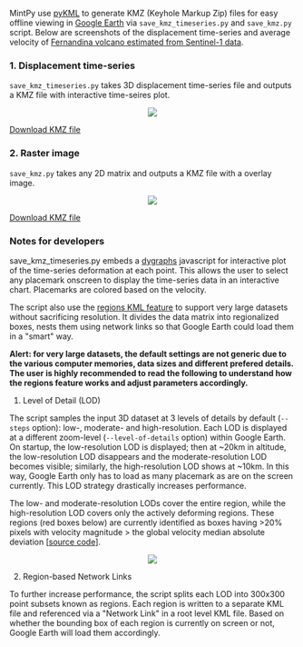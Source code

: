 MintPy use [pyKML](https://pythonhosted.org/pykml/) to generate KMZ (Keyhole Markup Zip) files for easy offline viewing in [Google Earth](https://www.google.com/earth/) via `save_kmz_timeseries.py` and `save_kmz.py` script. Below are screenshots of the displacement time-series and average velocity of [Fernandina volcano estimated from Sentinel-1 data](demo_dataset.md).

### 1. Displacement time-series ###

`save_kmz_timeseries.py` takes 3D displacement time-series file and outputs a KMZ file with interactive time-seires plot.

<p align="center">
  <img src="https://yunjunzhang.files.wordpress.com/2019/02/fernandinasendt128_ge-1.png">
</p>

[Download KMZ file](https://miami.box.com/v/FernandinaSenDT128TS)

### 2. Raster image ###

`save_kmz.py` takes any 2D matrix and outputs a KMZ file with a overlay image.

<p align="center">
  <img src="https://yunjunzhang.files.wordpress.com/2019/02/vel_fernandinasendt128_ge.png">
</p>

[Download KMZ file](https://miami.box.com/v/FernandinaSenDT128VEL)

### Notes for developers ###

save_kmz_timeseries.py embeds a [dygraphs](http://dygraphs.com) javascript for interactive plot of the time-series deformation at each point. This allows the user to select any placemark onscreen to display the time-series data in an interactive chart. Placemarks are colored based on the velocity.

The script also use the [regions KML feature](https://developers.google.com/kml/documentation/regions) to support very large datasets without sacrificing resolution. It divides the data matrix into regionalized boxes, nests them using network links so that Google Earth could load them in a "smart" way.

**Alert: for very large datasets, the default settings are not generic due to the various computer memories, data sizes and different prefered details. The user is highly recommended to read the following to understand how the regions feature works and adjust parameters accordingly.**

1. Level of Detail (LOD)

The script samples the input 3D dataset at 3 levels of details by default (`--steps` option): low-, moderate- and high-resolution. Each LOD is displayed at a different zoom-level (`--level-of-details` option) within Google Earth. On startup, the low-resolution LOD is displayed; then at ~20km in altitude, the low-resolution LOD disappears and the moderate-resolution LOD becomes visible; similarly, the high-resolution LOD shows at ~10km. In this way, Google Earth only has to load as many placemark as are on the screen currently. This LOD strategy drastically increases performance.

The low- and moderate-resolution LODs cover the entire region, while the high-resolution LOD covers only the actively deforming regions. These regions (red boxes below) are currently identified as boxes having >20% pixels with velocity magnitude > the global velocity median absolute deviation [[source code](https://github.com/insarlab/MintPy/blob/main/mintpy/save_kmz_timeseries.py#L160)].

<p align="center">
  <img src="https://yunjunzhang.files.wordpress.com/2020/03/defo_area.png">
</p>

2. Region-based Network Links

To further increase performance, the script splits each LOD into 300x300 point subsets known as regions. Each region is written to a separate KML file and referenced via a "Network Link" in a root level KML file. Based on whether the bounding box of each region is currently on screen or not, Google Earth will load them accordingly.

